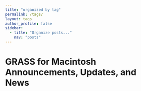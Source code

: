 ```yaml
---
title: "organized by tag"
permalink: /tags/
layout: tags
author_profile: false
sidebar:
  - title: "Organize posts..."
    nav: "posts"
---
```


# GRASS for Macintosh Announcements, Updates, and News
